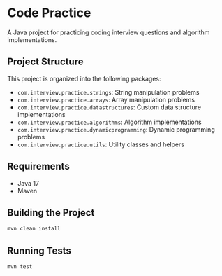 # Code Practice

A Java project for practicing coding interview questions and algorithm implementations.

## Project Structure

This project is organized into the following packages:

- `com.interview.practice.strings`: String manipulation problems
- `com.interview.practice.arrays`: Array manipulation problems
- `com.interview.practice.datastructures`: Custom data structure implementations
- `com.interview.practice.algorithms`: Algorithm implementations
- `com.interview.practice.dynamicprogramming`: Dynamic programming problems
- `com.interview.practice.utils`: Utility classes and helpers

## Requirements

- Java 17
- Maven

## Building the Project

```bash
mvn clean install
```

## Running Tests

```bash
mvn test
```
